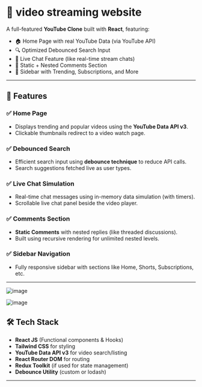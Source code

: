 # 🎥 video streaming website

A full-featured **YouTube Clone** built with **React**, featuring:

- 🏠 Home Page with real YouTube Data (via YouTube API)
- 🔍 Optimized Debounced Search Input
- 💬 Live Chat Feature (like real-time stream chats)
- 💬 Static + Nested Comments Section
- 📑 Sidebar with Trending, Subscriptions, and More

---

## 🚀 Features

### ✅ Home Page
- Displays trending and popular videos using the **YouTube Data API v3**.
- Clickable thumbnails redirect to a video watch page.

### ✅ Debounced Search
- Efficient search input using **debounce technique** to reduce API calls.
- Search suggestions fetched live as user types.

### ✅ Live Chat Simulation
- Real-time chat messages using in-memory data simulation (with timers).
- Scrollable live chat panel beside the video player.

### ✅ Comments Section
- **Static Comments** with nested replies (like threaded discussions).
- Built using recursive rendering for unlimited nested levels.

### ✅ Sidebar Navigation
- Fully responsive sidebar with sections like Home, Shorts, Subscriptions, etc.

---
![image](https://github.com/user-attachments/assets/55992021-455b-4c47-a17e-7c1040ba1e66)

![image](https://github.com/user-attachments/assets/be2437f2-de75-4845-ae3f-d750deb35942)


## 🛠 Tech Stack

- **React JS** (Functional components & Hooks)
- **Tailwind CSS** for styling
- **YouTube Data API v3** for video search/listing
- **React Router DOM** for routing
- **Redux Toolkit** (if used for state management)
- **Debounce Utility** (custom or lodash)

--------------
